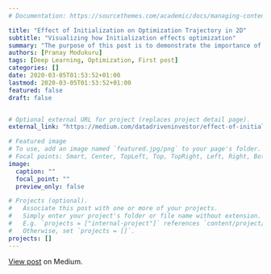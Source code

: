 ```yaml
---
# Documentation: https://sourcethemes.com/academic/docs/managing-content/

title: "Effect of Initialization on Optimization Trajectory in 2D"
subtitle: "Visualizing how Initialization effects optimization"
summary: "The purpose of this post is to demonstrate the importance of Initialization"
authors: [Pranay Modukuru]
tags: [Deep Learning, Optimization, First post]
categories: []
date: 2020-03-05T01:53:52+01:00
lastmod: 2020-03-05T01:53:52+01:00
featured: false
draft: false


# Optional external URL for project (replaces project detail page).
external_link: "https://medium.com/datadriveninvestor/effect-of-initialization-on-optimization-trajectory-129746a2bb9d?source=friends_link&sk=918a3508f94da3e3da25b5b2eaf52356"

# Featured image
# To use, add an image named `featured.jpg/png` to your page's folder.
# Focal points: Smart, Center, TopLeft, Top, TopRight, Left, Right, BottomLeft, Bottom, BottomRight.
image:
  caption: ""
  focal_point: ""
  preview_only: false

# Projects (optional).
#   Associate this post with one or more of your projects.
#   Simply enter your project's folder or file name without extension.
#   E.g. `projects = ["internal-project"]` references `content/project/deep-learning/index.md`.
#   Otherwise, set `projects = []`.
projects: []
---
```


[View post](https://medium.com/datadriveninvestor/effect-of-initialization-on-optimization-trajectory-129746a2bb9d?source=friends_link&sk=918a3508f94da3e3da25b5b2eaf52356) on Medium.


<!-- ### The Optimization Problem
In simple words, finding a minimum value for a given equation is considered as optimization. This has many applications in real life - finding the fastest path when traveling from one place to other, job shop scheduling, air traffic management etc,. The optimization has been the back bone of machine learning, where the algorithms are expected to extract knowledge from huge volumes of data.

Optimization plays a major role Neural Networks where there are millions of parameters and the goal is to find the right set of parameters to correctly represent the data. There has been a lot of research in this field and many algorithms have been developed for effective optimization. Even though the performance of the optimizer has improved a lot, there is another problem that the optimization depends upon i.e. the initial point. The trajectory of optimization is largely dependant on the initialisation. This has been studied and numerous initialization techniques have been proposed to effectively exploit the power of optimization algorithms.

In this post we are going to see how the initialization can affect the performance of some of the optimization algorithms until day. Although, we are using a two dimensional problem here since it is easy to visualize, the initialization problem becomes more prevalent when there are millions of parameters (Neural Networks).


### The Task
Initialize x, y and use gradient descent algorithms to find the optimal values of x and y such that the value of the Beale function is zero (or as low as possible).


### A brief introduction to optimization algorithms
We are going to consider three popular optimization algorithms, since we are more concerned about the initialization these will be sufficient for our analysis.
1. **Stochastic Gradient Descent** - The stochastic gradient descent (SGD) algorithm performs one update at a time computing gradients at each step.
2. **Momentum** - Overcomes the difficulty of slow updates of stochastic gradient descent by considering the momentum of gradients over a period of time.
3. **Adam** - Considered to be the most popular optimization algorithm. It takes into consideration the first and second moments i.e. the exponentially decaying average of past gradients and squared gradients.

A more detailed explanation about gradient descent optimization algorithms, please read this [post](https://ruder.io/optimizing-gradient-descent/) by [Sebastian Ruder](https://ruder.io/).

###### Importing required libraries
We are going to use the autograd functionality of [PyTorch](https://pytorch.org/) for getting the gradients and matplotlib for plotting the trajectories.

```Python
import torch
import numpy as np
import matplotlib.pyplot as plt
import seaborn as sns

from mpl_toolkits.mplot3d import Axes3D
from matplotlib.colors import LogNorm

import warnings
warnings.filterwarnings("ignore")
```

### The Beale Function
$$
f(x, y) =  (1.5 - x + xy)^2 + (2.25 - x + xy^2)^2 +(2.625 - x + xy^3)^2\tag{1}
$$

* Beale function is a multimodal non-convex continuous function defined in two dimensions.
* It is usually evaluated in the range $(x, y) \in [-4.5, 4.5]$.
* The function has only one global minimum at $(x, y) = (3, 0.5)$.

The [Beale](https://www.sfu.ca/~ssurjano/beale.html) Function, a two dimentional function is chosen to make visualizations simple.
###### Visualizing the Beale Function
As the Beale function is a two variable function ranging between -4.5 and 4.5, we can generate a meshgrid using numpy to pass all the possible values of x and y to the function. This enables us to have the output of the beale's function at each possible point, we can use these outputs to visualize the function in a contour plot.

As we are relating the optimization problem with neural networks, we will refer to **(x, y)** as **(w1 , w2)**. Also, when using a neural network we refer to objective function as a loss function and the output of the function as loss. In this case, we refer to the Beale's function as **loss function** and the outputs as **losses**


```python
# Defining function
f  = lambda x, y: (1.5 - x + x*y)**2 + (2.25 - x + x*y**2)**2 + (2.625 - x + x*y**3)**2

# Defining the range of w1 and w2, step size
w1_min, w1_max, w1_step = -4.5, 4.5, .2
w2_min, w2_max, w2_step = -4.5, 4.5, .2

# Global minima of the function
minima_ = [3, 0.5]

# generating meshgrid
w1, w2 = np.meshgrid(np.arange(w1_min, w1_max + w1_step, w1_step),
                     np.arange(w2_min, w2_max + w2_step, w2_step))
losses = f(w1, w2)
```
We will now plot the losses on a contour plot with the following code.

```python
fig, ax = plt.subplots(figsize=(10, 6))
ax.contour(w1, w2, losses, levels=np.logspace(0, 5, 35),
                    norm=LogNorm(), cmap=plt.cm.jet, alpha = 0.8)
ax.plot(*minima_, 'r*', color='r',
                    markersize=10, alpha=0.7, label='minima')
ax.set_xlabel('w1')
ax.set_ylabel('w2')
ax.set_xlim((w1_min, w1_max))
ax.set_ylim((w2_min, w2_max))
ax.legend(bbox_to_anchor=(1.2, 1.))
ax.set_title("Beale Function")
fig.tight_layout(rect=[0, 0.03, 1, 0.95])
```

###### Output
As seen in the image, blue region indicates lower values and the red region is higher values of the Beale's function. The minima (3, 0.5) is indicated with a star.

{{< figure library="1" src="optimization-trajectory-visualization/beale_func.png" >}}

###### Setting up Parameters
As we are using PyTorch, we need to have parameters that are to be optimized put into a ```nn.Module``` class. The ```__init__()``` takes (x, y) as inputs to initialize the parameters (w1, w2).  Also, we are going to write the beale's equation in the forward function.


```python
class Net_Beale(torch.nn.Module):
    def __init__(self, x, y):
        super(Net_Beale, self).__init__()
        self.w1 = torch.nn.Parameter(torch.tensor([x]))
        self.w2 = torch.nn.Parameter(torch.tensor([y]))

    def forward(self):
        # Beale Function Equation
        a = (1.5 - self.w1 + self.w1*self.w2)**2
        b = (2.25 - self.w1 + self.w1*self.w2**2)**2
        c = (2.625 - self.w1 + self.w1*self.w2**3)**2
        return a+b+c
```
###### Optimizing and Saving Trajectory
Since we are interested in tracking the path of the optimization, we need to collect the parameters at each step/desired steps and save them for plotting.

The below function initialises the parameters of the network, initializes an optimizer and runs the optimization for the specified number of steps while collecting the path of the parameters.


```python
def get_trajectory(x, y, optim, lr, epochs, interval=1):

    # Initialize Network
    net = Net_Beale(x,y)

    # Initialize Optimizer
    if optim == "sgd":
        optim = torch.optim.SGD(net.parameters(), lr)
    elif optim == "mom":
        optim = torch.optim.SGD(net.parameters(), lr, momentum=0.9)
    elif optim == "adam":
        optim = torch.optim.Adam(net.parameters(), lr)

    # Initialize Trackers
    w_1s = []
    w_2s = []

    # Run Optimization
    for i in range(epochs):
        optim.zero_grad()
        o = net()
        o.backward()

        if i % interval == 0:
            # Append current w1 and w2 to trackers
            w_1s.append(net.w1.item())
            w_2s.append(net.w2.item())
        optim.step()

    w_1s.append(net.w1.item())
    w_2s.append(net.w2.item())

    # Join w1's and w2's into one array
    trajectory = np.array([w_1s, w_2s])   

    return trajectory
```

###### Comparison between trajectories
After collecting the paths of parameters with different algorithms, we are going to plot them on the Beale Function Contour plot. The below function takes in the initial position, list of optimizers and corresponding learning rates and epochs and plots the trajectories of algorithms with specified settings.  

```python
def compare_trajectories(x, y, epochs, optims, lrs):

    colors = ['k', 'g', 'b', 'r', 'y', 'c', 'm']
    trajectories = []
    names = []
    # Loop on all optimizers in list
    for ep, optim, lr in zip(epochs, optims, lrs):
        trajectory = get_trajectory(float(x), float(y), optim=optim, lr=lr, epochs=ep)
        names.append(optim)
        trajectories.append(trajectory)

    # Plot the Contour plot of Beale Function and trajectories of optimizers
    fig, ax = plt.subplots(figsize=(10, 6))
    ax.contour(w1, w2, losses, levels=np.logspace(0, 5, 35),
                        norm=LogNorm(), cmap=plt.cm.jet, alpha = 0.5)

    for i, trajectory in enumerate(trajectories):
        ax.quiver(trajectory[0,:-1], trajectory[1,:-1], trajectory[0,1:]-trajectory[0,:-1],
                  trajectory[1,1:]-trajectory[1,:-1], scale_units='xy', angles='xy', scale=1,
                  color=colors[i], label=names[i], alpha=0.8)

    start_ =[x,y]
    ax.plot(*start_, 'r*', color='k',markersize=10, alpha=0.7, label='start')
    ax.plot(*minima_, 'r*', color='r',markersize=10, alpha=0.7, label='minima')
    ax.set_xlabel('w1')
    ax.set_ylabel('w2')
    ax.set_xlim((w1_min, w1_max))
    ax.set_ylim((w2_min, w2_max))
    ax.set_title("Initial point - ({},{})".format(x,y))
    ax.legend(bbox_to_anchor=(1.2, 1.))
    fig.suptitle("Optimization Trajectory")
    fig.tight_layout(rect=[0, 0.03, 1, 0.95])
```

### Trying Different Initial Points

After setting up everything, we are now ready to compare the three algorithms with different initial points.

The learning rates observed to be working in this problem
* SGD      - 0.0001
* momentum - 0.0001
* Adam     - 0.01

We are going to use the same learning rate for different initial points considered for respective algorithms to keep the analysis simple and since we are not doing hyperparameter tuning. Feel free to download this [notebook](https://github.com/pranaymodukuru/OptimizationTrajectoryPlots/blob/master/OptimizationTrajectory_Initialization.ipynb) and trying out different hyperparameters and initial points.

```python
# Settings for optimizers
epochs = [10000] * 3
optims = ['sgd', 'mom', 'adam']
lrs = [0.0001, 0.0001, 0.01]
```
###### Case 1 : A point close to minima
```python
#  A point closer to minima
x = 2.5
y = 2.
compare_trajectories(x, y, epochs, optims, lrs)
```

{{< figure library="1" src="optimization-trajectory-visualization/close_to_minima.png" >}}

All the three reach the global minima, lets move a little further and see what happens.

###### Case 2 : Moving a little further
```python
# A little away in the same region
x = 1.5
y = 2.5
compare_trajectories(x, y, epochs, optims, lrs)
```
{{< figure library="1" src="optimization-trajectory-visualization/a_little_further.png" >}}

Moving a little further from where we have started has made a huge difference on how an optimizer moves the parameters towards minimum. As seen in the figure above **adam** optimizer moves towards a local minimum and is stuck there, whereas **sgd** and **momentum** reach the global minimum. Things to notice, we are not changing the learning rate here, as we are focusing on effect of initialization on optimization.

###### Case 3 : Moving a little further
```python
# Lower left region
x = -4
y = -4
compare_trajectories(x, y, epochs, optims, lrs)
```
{{< figure library="1" src="optimization-trajectory-visualization/lower_left.png" >}}

(more example can be found in this [notebook](https://github.com/pranaymodukuru/OptimizationTrajectoryPlots/blob/master/OptimizationTrajectory_Initialization.ipynb))

### Conclusion
The initial point plays a crucial role in optimization problems. Here we are trying to solve a two dimensional problem which is fairly easy when compared to finding a minima when we have a large dataset and more than million parameters (dimensions).

Although we are not tuning the hyperparameters here, we can effectively drive the optimization in right direction with the right set of hyperparameters.

## References

1. https://mitpress.mit.edu/books/optimization-machine-learning
2. https://en.wikipedia.org/wiki/Test_functions_for_optimization
3. http://benchmarkfcns.xyz/benchmarkfcns/bealefcn.html
4. https://ruder.io/optimizing-gradient-descent/
5. http://louistiao.me/notes/visualizing-and-animating-optimization-algorithms-with-matplotlib/
6. https://communities.sas.com/t5/SAS-Communities-Library/Mathematical-Optimization-in-our-Daily-Lives/ta-p/504724# -->
